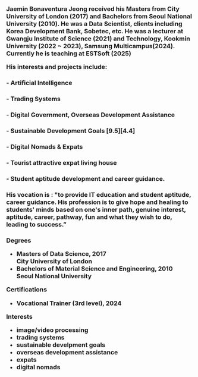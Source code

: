 <html lang="en-uk" data-bs-theme="light"><head><meta http-equiv="Content-Type" content="text/html; charset=UTF-8">
<main class="col-md-7">
<h3>
  <p>
    Jaemin Bonaventura Jeong received his Masters from City University of London (2017) and Bachelors from Seoul National University (2010). He was a Data Scientist, clients including Korea Development Bank, Sobetec, etc. He was a lecturer at Gwangju Institute of Science (2021) and Technology, Kookmin University (2022 ~ 2023), Samsung Multicampus(2024).
Currently he is teaching at ESTSoft (2025)
  </p>
  <p>
    His interests and projects include:

### - Artificial Intelligence
### - Trading Systems
### - Digital Government, Overseas Development Assistance
### - Sustainable Development Goals [9.5][4.4] 
### - Digital Nomads & Expats
### - Tourist attractive expat living house
### - Student aptitude development and career guidance.
### His vocation is : "to provide IT education and student aptitude, career guidance. His profession is to give hope and healing to students' minds based on one's inner path, genuine interest, aptitude, career, pathway, fun and what they wish to do, leading to success.”
  </p>
</h3>
<h3>
<p class="fw-bold">Degrees</p>
<ul class="fa-ul">
<li>
<span class="fa-li fas fa-graduation-cap"></span>
<div>Masters of Data Science, 2017</div>
<div class="small">City University of London</div>
</li>
<li>
<span class="fa-li fas fa-graduation-cap"></span>
<div>Bachelors of Material Science and Engineering, 2010</div>
<div class="small">Seoul National University</div>
</li>
</ul>

<p class="fw-bold">Certifications</p>
<ul class="fa-ul">
<li>
<span class="fa-li fas fa-graduation-cap"></span>
<div>Vocational Trainer (3rd level), 2024</div>
<div class="small"></div>
</li>
</ul>

<p class="fw-bold">Interests</p>
<ul>
<li>image/video processing</li>
<li>trading systems</li>
<li>sustainable develpment goals</li>
<li>overseas development assistance</li>
<li>expats</li>  
<li>digital nomads</li>
</ul>

</h3>                </main>
        

